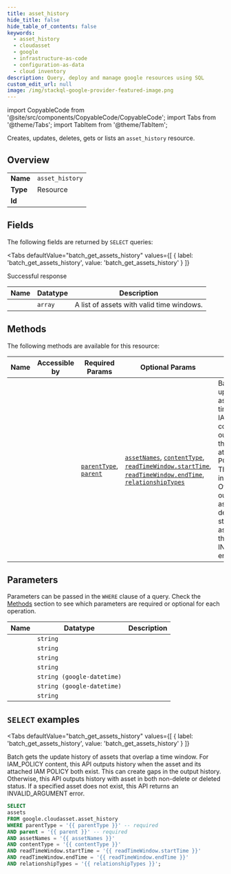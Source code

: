 ```yaml
--- 
title: asset_history
hide_title: false
hide_table_of_contents: false
keywords:
  - asset_history
  - cloudasset
  - google
  - infrastructure-as-code
  - configuration-as-data
  - cloud inventory
description: Query, deploy and manage google resources using SQL
custom_edit_url: null
image: /img/stackql-google-provider-featured-image.png
---
```


import CopyableCode from '@site/src/components/CopyableCode/CopyableCode';
import Tabs from '@theme/Tabs';
import TabItem from '@theme/TabItem';

Creates, updates, deletes, gets or lists an <code>asset_history</code> resource.

## Overview
<table><tbody>
<tr><td><b>Name</b></td><td><code>asset_history</code></td></tr>
<tr><td><b>Type</b></td><td>Resource</td></tr>
<tr><td><b>Id</b></td><td><CopyableCode code="google.cloudasset.asset_history" /></td></tr>
</tbody></table>

## Fields

The following fields are returned by `SELECT` queries:

<Tabs
    defaultValue="batch_get_assets_history"
    values={[
        { label: 'batch_get_assets_history', value: 'batch_get_assets_history' }
    ]}
>
<TabItem value="batch_get_assets_history">

Successful response

<table>
<thead>
    <tr>
    <th>Name</th>
    <th>Datatype</th>
    <th>Description</th>
    </tr>
</thead>
<tbody>
<tr>
    <td><CopyableCode code="assets" /></td>
    <td><code>array</code></td>
    <td>A list of assets with valid time windows.</td>
</tr>
</tbody>
</table>
</TabItem>
</Tabs>

## Methods

The following methods are available for this resource:

<table>
<thead>
    <tr>
    <th>Name</th>
    <th>Accessible by</th>
    <th>Required Params</th>
    <th>Optional Params</th>
    <th>Description</th>
    </tr>
</thead>
<tbody>
<tr>
    <td><a href="#batch_get_assets_history"><CopyableCode code="batch_get_assets_history" /></a></td>
    <td><CopyableCode code="select" /></td>
    <td><a href="#parameter-parentType"><code>parentType</code></a>, <a href="#parameter-parent"><code>parent</code></a></td>
    <td><a href="#parameter-assetNames"><code>assetNames</code></a>, <a href="#parameter-contentType"><code>contentType</code></a>, <a href="#parameter-readTimeWindow.startTime"><code>readTimeWindow.startTime</code></a>, <a href="#parameter-readTimeWindow.endTime"><code>readTimeWindow.endTime</code></a>, <a href="#parameter-relationshipTypes"><code>relationshipTypes</code></a></td>
    <td>Batch gets the update history of assets that overlap a time window. For IAM_POLICY content, this API outputs history when the asset and its attached IAM POLICY both exist. This can create gaps in the output history. Otherwise, this API outputs history with asset in both non-delete or deleted status. If a specified asset does not exist, this API returns an INVALID_ARGUMENT error.</td>
</tr>
</tbody>
</table>

## Parameters

Parameters can be passed in the `WHERE` clause of a query. Check the [Methods](#methods) section to see which parameters are required or optional for each operation.

<table>
<thead>
    <tr>
    <th>Name</th>
    <th>Datatype</th>
    <th>Description</th>
    </tr>
</thead>
<tbody>
<tr id="parameter-parent">
    <td><CopyableCode code="parent" /></td>
    <td><code>string</code></td>
    <td></td>
</tr>
<tr id="parameter-parentType">
    <td><CopyableCode code="parentType" /></td>
    <td><code>string</code></td>
    <td></td>
</tr>
<tr id="parameter-assetNames">
    <td><CopyableCode code="assetNames" /></td>
    <td><code>string</code></td>
    <td></td>
</tr>
<tr id="parameter-contentType">
    <td><CopyableCode code="contentType" /></td>
    <td><code>string</code></td>
    <td></td>
</tr>
<tr id="parameter-readTimeWindow.endTime">
    <td><CopyableCode code="readTimeWindow.endTime" /></td>
    <td><code>string (google-datetime)</code></td>
    <td></td>
</tr>
<tr id="parameter-readTimeWindow.startTime">
    <td><CopyableCode code="readTimeWindow.startTime" /></td>
    <td><code>string (google-datetime)</code></td>
    <td></td>
</tr>
<tr id="parameter-relationshipTypes">
    <td><CopyableCode code="relationshipTypes" /></td>
    <td><code>string</code></td>
    <td></td>
</tr>
</tbody>
</table>

## `SELECT` examples

<Tabs
    defaultValue="batch_get_assets_history"
    values={[
        { label: 'batch_get_assets_history', value: 'batch_get_assets_history' }
    ]}
>
<TabItem value="batch_get_assets_history">

Batch gets the update history of assets that overlap a time window. For IAM_POLICY content, this API outputs history when the asset and its attached IAM POLICY both exist. This can create gaps in the output history. Otherwise, this API outputs history with asset in both non-delete or deleted status. If a specified asset does not exist, this API returns an INVALID_ARGUMENT error.

```sql
SELECT
assets
FROM google.cloudasset.asset_history
WHERE parentType = '{{ parentType }}' -- required
AND parent = '{{ parent }}' -- required
AND assetNames = '{{ assetNames }}'
AND contentType = '{{ contentType }}'
AND readTimeWindow.startTime = '{{ readTimeWindow.startTime }}'
AND readTimeWindow.endTime = '{{ readTimeWindow.endTime }}'
AND relationshipTypes = '{{ relationshipTypes }}';
```
</TabItem>
</Tabs>
